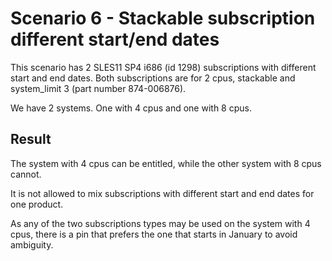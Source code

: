Scenario 6 - Stackable subscription different start/end dates
=============================================================

This scenario has 2 SLES11 SP4 i686 (id 1298) subscriptions with different
start and end dates.
Both subscriptions are for 2 cpus, stackable and system_limit 3
(part number 874-006876).

We have 2 systems. One with 4 cpus and one with 8 cpus.

Result
------

The system with 4 cpus can be entitled, while the other system with 8 cpus
cannot.

It is not allowed to mix subscriptions with different start and end dates
for one product.

As any of the two subscriptions types may be used on the system with 4 cpus,
there is a pin that prefers the one that starts in January to avoid ambiguity.
